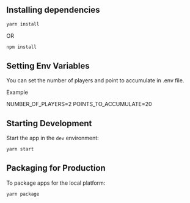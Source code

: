 ## Installing dependencies

```bash
yarn install
```

OR

```bash
npm install
```

## Setting Env Variables

You can set the number of players and point to accumulate in .env file.

Example

NUMBER_OF_PLAYERS=2
POINTS_TO_ACCUMULATE=20

## Starting Development

Start the app in the `dev` environment:

```bash
yarn start
```

## Packaging for Production

To package apps for the local platform:

```bash
yarn package
```
